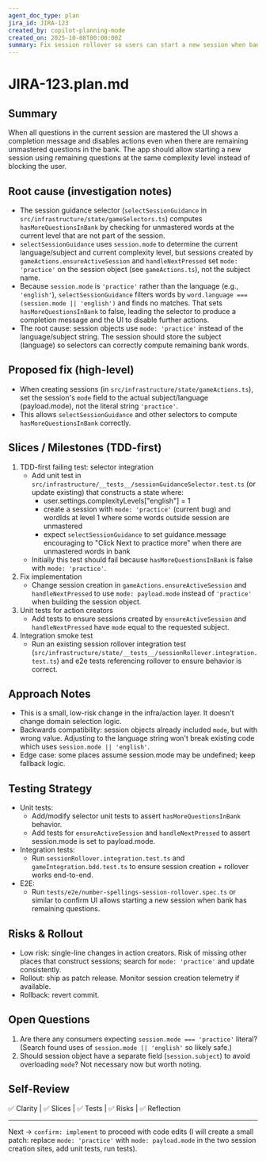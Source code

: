 ```yaml
---
agent_doc_type: plan
jira_id: JIRA-123
created_by: copilot-planning-mode
created_on: 2025-10-08T00:00:00Z
summary: Fix session rollover so users can start a new session when bank has more questions
---
```


# JIRA-123.plan.md

## Summary
When all questions in the current session are mastered the UI shows a completion message and disables actions even when there are remaining unmastered questions in the bank. The app should allow starting a new session using remaining questions at the same complexity level instead of blocking the user.

## Root cause (investigation notes)
- The session guidance selector (`selectSessionGuidance` in `src/infrastructure/state/gameSelectors.ts`) computes `hasMoreQuestionsInBank` by checking for unmastered words at the current level that are not part of the session.
- `selectSessionGuidance` uses `session.mode` to determine the current language/subject and current complexity level, but sessions created by `gameActions.ensureActiveSession` and `handleNextPressed` set `mode: 'practice'` on the session object (see `gameActions.ts`), not the subject name.
- Because `session.mode` is `'practice'` rather than the language (e.g., `'english'`), `selectSessionGuidance` filters words by `word.language === (session.mode || 'english')` and finds no matches. That sets `hasMoreQuestionsInBank` to false, leading the selector to produce a completion message and the UI to disable further actions.
- The root cause: session objects use `mode: 'practice'` instead of the language/subject string. The session should store the subject (language) so selectors can correctly compute remaining bank words.

## Proposed fix (high-level)
- When creating sessions (in `src/infrastructure/state/gameActions.ts`), set the session's `mode` field to the actual subject/language (payload.mode), not the literal string `'practice'`.
- This allows `selectSessionGuidance` and other selectors to compute `hasMoreQuestionsInBank` correctly.

## Slices / Milestones (TDD-first)
1. TDD-first failing test: selector integration
   - Add unit test in `src/infrastructure/__tests__/sessionGuidanceSelector.test.ts` (or update existing) that constructs a state where:
     - user.settings.complexityLevels["english"] = 1
     - create a session with `mode: 'practice'` (current bug) and wordIds at level 1 where some words outside session are unmastered
     - expect `selectSessionGuidance` to set guidance.message encouraging to "Click Next to practice more" when there are unmastered words in bank
   - Initially this test should fail because `hasMoreQuestionsInBank` is false with `mode: 'practice'`.
2. Fix implementation
   - Change session creation in `gameActions.ensureActiveSession` and `handleNextPressed` to use `mode: payload.mode` instead of `'practice'` when building the session object.
3. Unit tests for action creators
   - Add tests to ensure sessions created by `ensureActiveSession` and `handleNextPressed` have `mode` equal to the requested subject.
4. Integration smoke test
   - Run an existing session rollover integration test (`src/infrastructure/state/__tests__/sessionRollover.integration.test.ts`) and e2e tests referencing rollover to ensure behavior is correct.

## Approach Notes
- This is a small, low-risk change in the infra/action layer. It doesn't change domain selection logic.
- Backwards compatibility: session objects already included `mode`, but with wrong value. Adjusting to the language string won't break existing code which uses `session.mode || 'english'`.
- Edge case: some places assume session.mode may be undefined; keep fallback logic.

## Testing Strategy
- Unit tests:
  - Add/modify selector unit tests to assert `hasMoreQuestionsInBank` behavior.
  - Add tests for `ensureActiveSession` and `handleNextPressed` to assert session.mode is set to payload.mode.
- Integration tests:
  - Run `sessionRollover.integration.test.ts` and `gameIntegration.bdd.test.ts` to ensure session creation + rollover works end-to-end.
- E2E:
  - Run `tests/e2e/number-spellings-session-rollover.spec.ts` or similar to confirm UI allows starting a new session when bank has remaining questions.

## Risks & Rollout
- Low risk: single-line changes in action creators. Risk of missing other places that construct sessions; search for `mode: 'practice'` and update consistently.
- Rollout: ship as patch release. Monitor session creation telemetry if available.
- Rollback: revert commit.

## Open Questions
1. Are there any consumers expecting `session.mode === 'practice'` literal? (Search found uses of `session.mode || 'english'` so likely safe.)
2. Should session object have a separate field (`session.subject`) to avoid overloading `mode`? Not necessary now but worth noting.

## Self-Review
✅ Clarity | ✅ Slices | ✅ Tests | ✅ Risks | ✅ Reflection

---
Next → `confirm: implement` to proceed with code edits (I will create a small patch: replace `mode: 'practice'` with `mode: payload.mode` in the two session creation sites, add unit tests, run tests).
